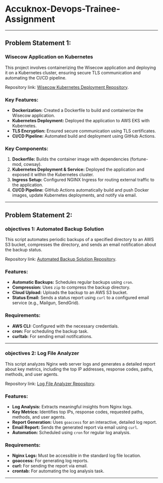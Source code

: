 # Accuknox-Devops-Trainee-Assignment

---

##  Problem Statement 1: 

### Wisecow Application on Kubernetes

This project involves containerizing the Wisecow application and deploying it on a Kubernetes cluster, ensuring secure TLS communication and automating the CI/CD pipeline.

Repository link: [Wisecow Kubernetes Deployment Repository](https://github.com/sriram-ravi705/wisecow-app).

### Key Features:
- **Dockerization:** Created a Dockerfile to build and containerize the Wisecow application.
- **Kubernetes Deployment:** Deployed the application to AWS EKS with Kubernetes.
- **TLS Encryption:** Ensured secure communication using TLS certificates.
- **CI/CD Pipeline:** Automated build and deployment using GitHub Actions.

### Key Components:
1. **Dockerfile:** Builds the container image with dependencies (fortune-mod, cowsay).
2. **Kubernetes Deployment & Service:** Deployed the application and exposed it within the Kubernetes cluster.
3. **Ingress Setup:** Configured NGINX Ingress for routing external traffic to the application.
4. **CI/CD Pipeline:** GitHub Actions automatically build and push Docker images, update Kubernetes deployments, and notify via email.

---

## Problem Statement 2:

### objectives 1: Automated Backup Solution

This script automates periodic backups of a specified directory to an AWS S3 bucket, compresses the directory, and sends an email notification about the backup status.

Repository link: [Automated Backup Solution Repository](http://github.com/sriram-ravi705/Bash-Script/tree/main/Automated%20Backup%20Solution).

### Features:
- **Automatic Backups:** Schedules regular backups using `cron`.
- **Compression:** Uses `zip` to compress the backup directory.
- **Cloud Upload:** Uploads the backup to an AWS S3 bucket.
- **Status Email:** Sends a status report using `curl` to a configured email service (e.g., Mailgun, SendGrid).

### Requirements:
- **AWS CLI:** Configured with the necessary credentials.
- **cron:** For scheduling the backup task.
- **curltab:** For sending email notifications.

---

### objectives 2: Log File Analyzer

This script analyzes Nginx web server logs and generates a detailed report about key metrics, including the top IP addresses, response codes, paths, methods, and user agents.

Repository link: [Log File Analyzer Repository](https://github.com/sriram-ravi705/Bash-Script/tree/main/Log%20File%20Analyzer).

### Features:
- **Log Analysis:** Extracts meaningful insights from Nginx logs.
- **Key Metrics:** Identifies top IPs, response codes, requested paths, methods, and user agents.
- **Report Generation:** Uses `goaccess` for an interactive, detailed log report.
- **Email Report:** Sends the generated report via email using `curl`.
- **Automation:** Scheduled using `cron` for regular log analysis.

### Requirements:
- **Nginx Logs:** Must be accessible in the standard log file location.
- **goaccess:** For generating log reports.
- **curl:** For sending the report via email.
- **crontab:** For automating the log analysis task.

---
